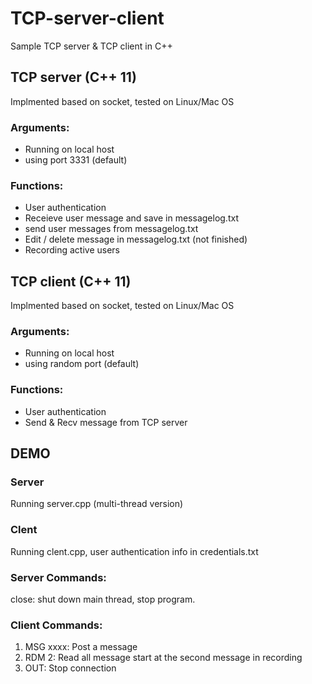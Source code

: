 # TCP-server-client
Sample TCP server &amp; TCP client in C++

## TCP server (C++ 11)
Implmented based on socket, tested on Linux/Mac OS 
### Arguments:
*  Running on local host
*  using port 3331 (default)

### Functions:
*  User authentication
*  Receieve user message and save in messagelog.txt
*  send user messages from messagelog.txt
*  Edit / delete message in messagelog.txt (not finished)
*  Recording active users

## TCP client (C++ 11)
Implmented based on socket, tested on Linux/Mac OS
### Arguments:
*  Running on local host
*  using random port (default)

### Functions:
*  User authentication
*  Send & Recv message from TCP server

##  DEMO
### Server
  Running server.cpp (multi-thread version)
  
### Clent
  Running clent.cpp, user authentication info in credentials.txt
  
### Server Commands:
  close:  shut down main thread, stop program.
  
### Client Commands:
1.  MSG xxxx:   Post a message
2.  RDM 2:      Read all message start at the second message in recording
3.  OUT:        Stop connection
